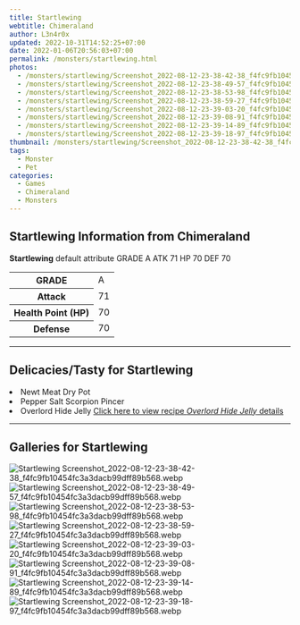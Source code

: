 ```yaml
---
title: Startlewing
webtitle: Chimeraland
author: L3n4r0x
updated: 2022-10-31T14:52:25+07:00
date: 2022-01-06T20:56:03+07:00
permalink: /monsters/startlewing.html
photos:
  - /monsters/startlewing/Screenshot_2022-08-12-23-38-42-38_f4fc9fb10454fc3a3dacb99dff89b568.webp
  - /monsters/startlewing/Screenshot_2022-08-12-23-38-49-57_f4fc9fb10454fc3a3dacb99dff89b568.webp
  - /monsters/startlewing/Screenshot_2022-08-12-23-38-53-98_f4fc9fb10454fc3a3dacb99dff89b568.webp
  - /monsters/startlewing/Screenshot_2022-08-12-23-38-59-27_f4fc9fb10454fc3a3dacb99dff89b568.webp
  - /monsters/startlewing/Screenshot_2022-08-12-23-39-03-20_f4fc9fb10454fc3a3dacb99dff89b568.webp
  - /monsters/startlewing/Screenshot_2022-08-12-23-39-08-91_f4fc9fb10454fc3a3dacb99dff89b568.webp
  - /monsters/startlewing/Screenshot_2022-08-12-23-39-14-89_f4fc9fb10454fc3a3dacb99dff89b568.webp
  - /monsters/startlewing/Screenshot_2022-08-12-23-39-18-97_f4fc9fb10454fc3a3dacb99dff89b568.webp
thumbnail: /monsters/startlewing/Screenshot_2022-08-12-23-38-42-38_f4fc9fb10454fc3a3dacb99dff89b568.webp
tags:
  - Monster
  - Pet
categories:
  - Games
  - Chimeraland
  - Monsters
---
```


<section id="bootstrap-wrapper"><link rel="stylesheet" href="https://cdn.statically.io/gh/dimaslanjaka/Web-Manajemen/40ac3225/css/bootstrap-4.5-wrapper.css"/><h1>Startlewing Information from Chimeraland</h1><p><b>Startlewing</b> default attribute GRADE A ATK 71 HP 70 DEF 70<table><tr><th>GRADE</th><td>A</td></tr><tr><th>Attack</th><td>71</td></tr><tr><th>Health Point (HP)</th><td>70</td></tr><tr><th>Defense</th><td>70</td></tr></table></p><hr/><h2>Delicacies/Tasty for Startlewing</h2><li class="d-flex justify-content-between">Newt Meat Dry Pot </li><li class="d-flex justify-content-between">Pepper Salt Scorpion Pincer </li><li class="d-flex justify-content-between">Overlord Hide Jelly <a href="/chimeraland/recipes/overlord-hide-jelly.html">Click here to view recipe <i>Overlord Hide Jelly</i> details</a></li><hr/><div id="gallery"><h2>Galleries for Startlewing</h2><div class="row"><div class="col-lg-6 col-12"><img src="/chimeraland/monsters/startlewing/Screenshot_2022-08-12-23-38-42-38_f4fc9fb10454fc3a3dacb99dff89b568.webp" alt="Startlewing Screenshot_2022-08-12-23-38-42-38_f4fc9fb10454fc3a3dacb99dff89b568.webp"/></div><div class="col-lg-6 col-12"><img src="/chimeraland/monsters/startlewing/Screenshot_2022-08-12-23-38-49-57_f4fc9fb10454fc3a3dacb99dff89b568.webp" alt="Startlewing Screenshot_2022-08-12-23-38-49-57_f4fc9fb10454fc3a3dacb99dff89b568.webp"/></div><div class="col-lg-6 col-12"><img src="/chimeraland/monsters/startlewing/Screenshot_2022-08-12-23-38-53-98_f4fc9fb10454fc3a3dacb99dff89b568.webp" alt="Startlewing Screenshot_2022-08-12-23-38-53-98_f4fc9fb10454fc3a3dacb99dff89b568.webp"/></div><div class="col-lg-6 col-12"><img src="/chimeraland/monsters/startlewing/Screenshot_2022-08-12-23-38-59-27_f4fc9fb10454fc3a3dacb99dff89b568.webp" alt="Startlewing Screenshot_2022-08-12-23-38-59-27_f4fc9fb10454fc3a3dacb99dff89b568.webp"/></div><div class="col-lg-6 col-12"><img src="/chimeraland/monsters/startlewing/Screenshot_2022-08-12-23-39-03-20_f4fc9fb10454fc3a3dacb99dff89b568.webp" alt="Startlewing Screenshot_2022-08-12-23-39-03-20_f4fc9fb10454fc3a3dacb99dff89b568.webp"/></div><div class="col-lg-6 col-12"><img src="/chimeraland/monsters/startlewing/Screenshot_2022-08-12-23-39-08-91_f4fc9fb10454fc3a3dacb99dff89b568.webp" alt="Startlewing Screenshot_2022-08-12-23-39-08-91_f4fc9fb10454fc3a3dacb99dff89b568.webp"/></div><div class="col-lg-6 col-12"><img src="/chimeraland/monsters/startlewing/Screenshot_2022-08-12-23-39-14-89_f4fc9fb10454fc3a3dacb99dff89b568.webp" alt="Startlewing Screenshot_2022-08-12-23-39-14-89_f4fc9fb10454fc3a3dacb99dff89b568.webp"/></div><div class="col-lg-6 col-12"><img src="/chimeraland/monsters/startlewing/Screenshot_2022-08-12-23-39-18-97_f4fc9fb10454fc3a3dacb99dff89b568.webp" alt="Startlewing Screenshot_2022-08-12-23-39-18-97_f4fc9fb10454fc3a3dacb99dff89b568.webp"/></div></div></div></section>